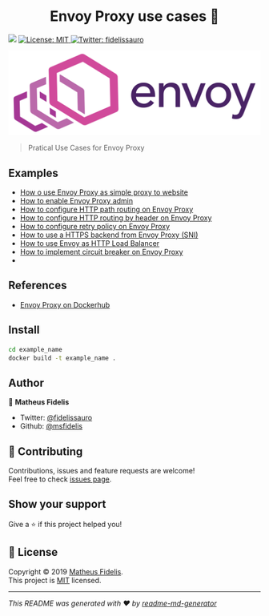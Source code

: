 <h1 align="center">Envoy Proxy use cases  👋</h1>
<p>
  <img src="https://img.shields.io/badge/version-1.0.0-blue.svg?cacheSeconds=2592000" />
  <a href="LICENSE">
    <img alt="License: MIT" src="https://img.shields.io/badge/License-MIT-yellow.svg" target="_blank" />
  </a>
  <a href="https://twitter.com/fidelissauro">
    <img alt="Twitter: fidelissauro" src="https://img.shields.io/twitter/follow/fidelissauro.svg?style=social" target="_blank" />
  </a>
</p>

![envoy](.github/envoy-proxy-logo.png)

> Pratical Use Cases for Envoy Proxy

## Examples

* [How o use Envoy Proxy as simple proxy to website](./vanilla_simple_router)
* [How to enable Envoy Proxy admin](./vanilla_envoy_admin)
* [How to configure HTTP path routing on Envoy Proxy](./vanilla_path_router)
* [How to configure HTTP routing by header on Envoy Proxy](./vanilla_header_router)
* [How to configure retry policy on Envoy Proxy](./vanilla_proxy_retry)
* [How to use a HTTPS backend from Envoy Proxy (SNI)](./vanilla_proxy_to_https)
* [How to use Envoy as HTTP Load Balancer](./vanilla_load_balancer)
* [How to implement circuit breaker on Envoy Proxy](./vanilla_circuit_breaker)
* [](./vanilla_circuit_breaker)


## References

* [Envoy Proxy on Dockerhub](https://hub.docker.com/u/envoyproxy/)

## Install

```sh
cd example_name
docker build -t example_name .
```

## Author

👤 **Matheus Fidelis**

* Twitter: [@fidelissauro](https://twitter.com/fidelissauro)
* Github: [@msfidelis](https://github.com/msfidelis)

## 🤝 Contributing

Contributions, issues and feature requests are welcome!<br />Feel free to check [issues page](/issues).

## Show your support

Give a ⭐️ if this project helped you!

## 📝 License

Copyright © 2019 [Matheus Fidelis](https://github.com/msfidelis).<br />
This project is [MIT](LICENSE) licensed.

***
_This README was generated with ❤️ by [readme-md-generator](https://github.com/kefranabg/readme-md-generator)_